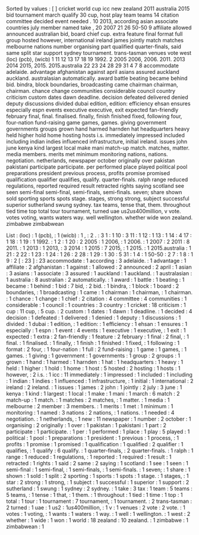 Sorted by values :
[ ] cricket world cup icc new zealand 2011 australia 2015 bid tournament march qualify 30 cup, host play team teams 14 citation committee decided event needed . 10 2013, according asian associate countries july member named take , 20 2007 21 26 50-50 9 affiliate allowed announced australian bid, board chief cup. extra feature final format full group hosted however, international ireland james jointly match matches melbourne nations number organising part qualified quarter-finals, said same split star support sydney tournament. trans-tasman venues vote west (loc) (pcb), (wicb) 1 11 12 13 17 18 19 1992. 2 2005 2006, 2006. 2011. 2013 2014 2015, 2015. 2015.australia 22 23 24 28 29 31 4 7 8 accommodate adelaide. advantage afghanistan against april asians assured auckland auckland. australasian automatically. award battle beating became behind bid. bindra, block boundaries, broadcasting came chairman chairman, chairman. chance change communities considerable council country criticism custom dates dawn deadline. decision defeated delivered denied deputy discussions divided dubai edition, edition: efficiency ehsan ensures especially espn events executive executive, exit expected fan-friendly february final, final. finalised. finally, finish finished fixed, following four, four-nation fund-raising game games, games. giving government governments groups grown hand harmed harnden hat headquarters heavy held higher hold home hosting hosts i.s. immediately impressed included including indian indies influenced infrastructure, initial ireland. issues john june kenya kind largest local make mani match-up match. matches, matter. media members. merits met minimum monitoring nations, nations. negotiation. netherlands, newspaper october originally over pakistan pakistani participate participate. per performed place played political pool preparations president previous process, profits promise promised qualification qualifier qualifies, qualify. quarter-finals. ralph range reduced regulations, reported required result retracted rights saying scotland see seen semi-final semi-final, semi-finals, semi-finals. seven; share shown sold sporting sports spots stage. stages, strong strong, subject successful superior sutherland swung sydney. tax teams, tense that, them. throughout tied time top total tour tournament, turned uae us$2 us$400million, v vote. votes voting, wants waters way. well wellington. whether wide won zealand. zimbabwe zimbabwean 

List :
(loc) : 1
(pcb), : 1
(wicb) : 1
, : 2
. : 3
1 : 1
10 : 3
11 : 1
12 : 1
13 : 1
14 : 4
17 : 1
18 : 1
19 : 1
1992. : 1
2 : 1
20 : 2
2005 : 1
2006, : 1
2006. : 1
2007 : 2
2011 : 8
2011. : 1
2013 : 1
2013, : 3
2014 : 1
2015 : 7
2015, : 1
2015. : 1
2015.australia : 1
21 : 2
22 : 1
23 : 1
24 : 1
26 : 2
28 : 1
29 : 1
30 : 5
31 : 1
4 : 1
50-50 : 2
7 : 1
8 : 1
9 : 2
[ : 23
] : 23
accommodate : 1
according : 3
adelaide. : 1
advantage : 1
affiliate : 2
afghanistan : 1
against : 1
allowed : 2
announced : 2
april : 1
asian : 3
asians : 1
associate : 3
assured : 1
auckland : 1
auckland. : 1
australasian : 1
australia : 8
australian : 2
automatically. : 1
award : 1
battle : 1
beating : 1
became : 1
behind : 1
bid : 7
bid, : 2
bid. : 1
bindra, : 1
block : 1
board : 2
boundaries, : 1
broadcasting : 1
came : 1
chairman : 1
chairman, : 1
chairman. : 1
chance : 1
change : 1
chief : 2
citation : 4
committee : 4
communities : 1
considerable : 1
council : 1
countries : 3
country : 1
cricket : 18
criticism : 1
cup : 11
cup, : 5
cup. : 2
custom : 1
dates : 1
dawn : 1
deadline. : 1
decided : 4
decision : 1
defeated : 1
delivered : 1
denied : 1
deputy : 1
discussions : 1
divided : 1
dubai : 1
edition, : 1
edition: : 1
efficiency : 1
ehsan : 1
ensures : 1
especially : 1
espn : 1
event : 4
events : 1
executive : 1
executive, : 1
exit : 1
expected : 1
extra : 2
fan-friendly : 1
feature : 2
february : 1
final : 2
final, : 1
final. : 1
finalised. : 1
finally, : 1
finish : 1
finished : 1
fixed, : 1
following : 1
format : 2
four, : 1
four-nation : 1
full : 2
fund-raising : 1
game : 1
games, : 1
games. : 1
giving : 1
government : 1
governments : 1
group : 2
groups : 1
grown : 1
hand : 1
harmed : 1
harnden : 1
hat : 1
headquarters : 1
heavy : 1
held : 1
higher : 1
hold : 1
home : 1
host : 5
hosted : 2
hosting : 1
hosts : 1
however, : 2
i.s. : 1
icc : 11
immediately : 1
impressed : 1
included : 1
including : 1
indian : 1
indies : 1
influenced : 1
infrastructure, : 1
initial : 1
international : 2
ireland : 2
ireland. : 1
issues : 1
james : 2
john : 1
jointly : 2
july : 3
june : 1
kenya : 1
kind : 1
largest : 1
local : 1
make : 1
mani : 1
march : 6
match : 2
match-up : 1
match. : 1
matches : 2
matches, : 1
matter. : 1
media : 1
melbourne : 2
member : 3
members. : 1
merits : 1
met : 1
minimum : 1
monitoring : 1
named : 3
nations : 2
nations, : 1
nations. : 1
needed : 4
negotiation. : 1
netherlands, : 1
new : 11
newspaper : 1
number : 2
october : 1
organising : 2
originally : 1
over : 1
pakistan : 1
pakistani : 1
part : 2
participate : 1
participate. : 1
per : 1
performed : 1
place : 1
play : 5
played : 1
political : 1
pool : 1
preparations : 1
president : 1
previous : 1
process, : 1
profits : 1
promise : 1
promised : 1
qualification : 1
qualified : 2
qualifier : 1
qualifies, : 1
qualify : 6
qualify. : 1
quarter-finals, : 2
quarter-finals. : 1
ralph : 1
range : 1
reduced : 1
regulations, : 1
reported : 1
required : 1
result : 1
retracted : 1
rights : 1
said : 2
same : 2
saying : 1
scotland : 1
see : 1
seen : 1
semi-final : 1
semi-final, : 1
semi-finals, : 1
semi-finals. : 1
seven; : 1
share : 1
shown : 1
sold : 1
split : 2
sporting : 1
sports : 1
spots : 1
stage. : 1
stages, : 1
star : 2
strong : 1
strong, : 1
subject : 1
successful : 1
superior : 1
support : 2
sutherland : 1
swung : 1
sydney : 2
sydney. : 1
take : 3
tax : 1
team : 5
teams : 5
teams, : 1
tense : 1
that, : 1
them. : 1
throughout : 1
tied : 1
time : 1
top : 1
total : 1
tour : 1
tournament : 7
tournament, : 1
tournament. : 2
trans-tasman : 2
turned : 1
uae : 1
us$2 : 1
us$400million, : 1
v : 1
venues : 2
vote : 2
vote. : 1
votes : 1
voting, : 1
wants : 1
waters : 1
way. : 1
well : 1
wellington. : 1
west : 2
whether : 1
wide : 1
won : 1
world : 18
zealand : 10
zealand. : 1
zimbabwe : 1
zimbabwean : 1
